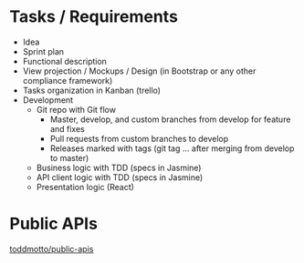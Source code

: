# Tasks / Requirements

- Idea
- Sprint plan
- Functional description
- View projection / Mockups / Design (in Bootstrap or any other compliance framework)
- Tasks organization in Kanban (trello)
- Development
    - Git repo with Git flow 
        - Master, develop, and custom branches from develop for feature and fixes
        - Pull requests from custom branches to develop
        - Releases marked with tags (git tag ... after merging from develop to master)
    - Business logic with TDD (specs in Jasmine)
    - API client logic with TDD (specs in Jasmine)
    - Presentation logic (React)

# Public APIs

[toddmotto/public-apis](https://github.com/toddmotto/public-apis)
